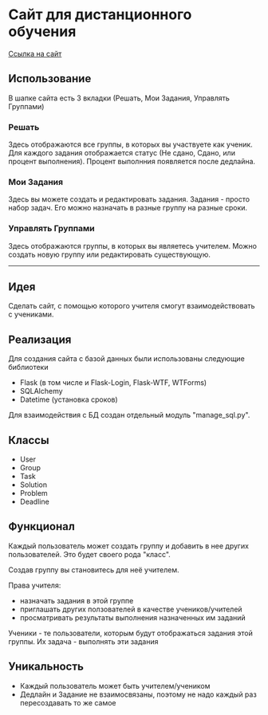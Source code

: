 # Cайт для дистанционного обучения

[Ссылка на сайт](https://distant-learning.herokuapp.com)

## Использование
В шапке сайта есть 3 вкладки (Решать, Мои Задания, Управлять Группами)

### Решать
Здесь отображаются все группы, в которых вы участвуете как ученик. Для каждого задания отображается статус (Не сдано, Сдано, или процент выполнения). Процент выполнния появляется после дедлайна. 

### Мои Задания
Здесь вы можете создать и редактировать задания. Задания - просто набор задач. Его можно назначать в разные группу на разные сроки.

### Управлять Группами
Здесь отображаются группы, в которых вы являетесь учителем. Можно создать новую группу или редактировать существующую.

---

## Идея
Сделать сайт, с помощью которого учителя смогут взаимодействовать с учениками.

## Реализация
Для создания сайта с базой данных были использованы следующие библиотеки
- Flask (в том числе и Flask-Login, Flask-WTF, WTForms)
- SQLAlchemy
- Datetime (установка сроков)

Для взаимодействия с БД создан отдельный модуль "manage_sql.py".

## Классы
- User
- Group
- Task
- Solution
- Problem
- Deadline

## Функционал
Каждый пользователь может создать группу и добавить в нее других пользователей. Это будет своего рода "класс". 

Создав группу вы становитесь для неё учителем. 

Права учителя: 
- назначать задания в этой группе
- приглашать других ползователей в качестве учеников/учителей
- просматривать результаты выполнения назначенных им заданий

Ученики - те пользователи, которым будут отображаться задания этой группы. Их задача - выполнять эти задания

## Уникальность
- Каждый пользователь может быть учителем/учеником
- Дедлайн и Задание не взаимосвязаны, поэтому не надо каждый раз пересоздавать то же самое
